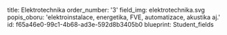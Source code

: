 title: Elektrotechnika
order_number: '3'
field_img: elektrotechnika.svg
popis_oboru: 'elektroinstalace, energetika, FVE, automatizace, akustika aj.'
id: f65a46e0-99c1-4b68-ad3e-592d8b3405b0
blueprint: Student_fields
